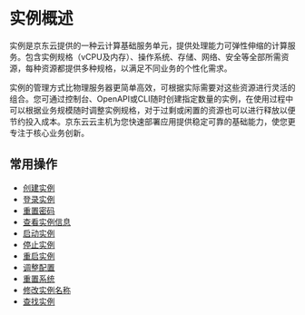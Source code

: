 # 实例概述

实例是京东云提供的一种云计算基础服务单元，提供处理能力可弹性伸缩的计算服务。包含实例规格（vCPU及内存）、操作系统、存储、网络、安全等全部所需资源，每种资源都提供多种规格，以满足不同业务的个性化需求。

实例的管理方式比物理服务器更简单高效，可根据实际需要对这些资源进行灵活的组合。您可通过控制台、OpenAPI或CLI随时创建指定数量的实例，在使用过程中可以根据业务规模随时调整实例规格，对于过剩或闲置的资源也可以进行释放以便节约投入成本。京东云云主机为您快速部署应用提供稳定可靠的基础能力，使您更专注于核心业务创新。


## 常用操作
* [创建实例](Create-Instance.md)
* [登录实例](Connect-To-Instance.md)
* [重置密码](Reset-Password.md)
* [查看实例信息](Query-Instance-Info.md)
* [启动实例](Start-Instance.md)
* [停止实例](Stop-Instance.md)
* [重启实例](Reboot-Instance.md)
* [调整配置](Resize-Instance.md)
* [重置系统](Rebuild-Instance.md)
* [修改实例名称](Modify-Instance-Name.md)
* [查找实例](Search-Instance.md)

